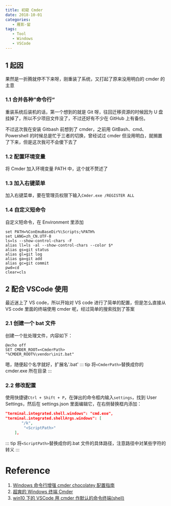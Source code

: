 ```yaml
---
title: 初窥 Cmder
date: 2018-10-01
categories:
   - 雁影·留
tags:
   - Tool
   - Windows
   - VSCode
---
```


## 1 起因

果然是一折腾就停不下来呀，刚重装了系统，又打起了原来没用明白的 cmder 的主意

### 1.1 合并各种”命令行“

重装系统后装机的话，第一个想到的就是 Git 呀，往回迁移资源的时候因为 U 盘挂掉了，所以不少项目文件没了，不过还好有不少在 GitHub 上有备份。

不过这次我在安装 Gitbash 前想到了 cmder，之前用 GitBash、cmd、Powershell 的时候总是忙于三者的切换，曾经试过 cmder 但没用明白，就搁置了下来，但是这次我可不会傻下去了

### 1.2 配置环境变量

将 Cmder 加入环境变量 PATH 中，这个就不赘述了

### 1.3 加入右键菜单

加入右键菜单，要在管理员权限下输入`Cmder.exe /REGISTER ALL`

### 1.4 自定义短命令

自定义短命令，在 Environment 里添加

```
set PATH=%ConEmuBaseDir%\Scripts;%PATH%
set LANG=zh_CN.UTF-8
ls=ls --show-control-chars -F
alias ll=ls -al --show-control-chars --color $*
alias gs=git status
alias gl=git log
alias ga=git add
alias gc=git commit
pwd=cd
clear=cls
```

## 2 配合 VSCode 使用

最近迷上了 VS code，所以开始对 VS code 进行了简单的配置，但是怎么直接从 VS code 里面的终端使用 cmder 呢，经过简单的搜索找到了答案

### 2.1 创建一个 bat 文件

创建一个批处理文件，内容如下：

```batch
@echo off
SET CMDER_ROOT=<CmderPath>
"%CMDER_ROOT%\vendor\init.bat"
```

嗯，随便起个名字就好，扩展名'.bat'
::: tip
将`<CmderPath>`替换成你的 cmder.exe 所在目录
:::

### 2.2 修改配置

使用快捷键`Ctrl + Shift + P`，在弹出的命令框内输入`settings`，找到 User Settings，然后在 settings.json 里面编辑它，在右侧替换框内添加：

```json
"terminal.integrated.shell.windows": "cmd.exe",
"terminal.integrated.shellArgs.windows": [
       "/k",
        "<ScriptPath>"
    ],
```

::: tip
将`<ScriptPath>`替换成你的.bat 文件的具体路径，注意路径中对某些字符的转义
:::

# Reference

1. [Windows 命令行增强 cmder chocolatey 配置指南](https://www.jianshu.com/p/479d974078a7)
2. [超爽的 Windows 终端 Cmder](http://www.360doc.com/content/17/1122/07/1353678_706036759.shtml)
3. [win10 下的 VSCode 用 cmder 作默认的命令终端(shell)](https://www.jianshu.com/p/c3b162df3b57)
